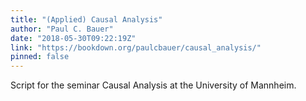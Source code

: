 ```yaml
---
title: "(Applied) Causal Analysis"
author: "Paul C. Bauer"
date: "2018-05-30T09:22:19Z"
link: "https://bookdown.org/paulcbauer/causal_analysis/"
pinned: false
---
```


Script for the seminar Causal Analysis at the University of Mannheim.
